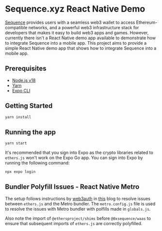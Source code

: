 # Sequence.xyz React Native Demo

[Sequence](https://docs.sequence.xyz/) provides users with a seamless web3 wallet to access Ethereum-compatible networks, and a powerful web3 infrastructure stack for developers that makes it easy to build web3 apps and games. However, currently there isn't a React Native demo app available to demonstrate how to integrate Sequence into a mobile app. This project aims to provide a simple React Native demo app that shows how to integrate Sequence into a mobile app.

## Prerequisites

- [Node.js v18](https://nodejs.org/en/)
- [Yarn](https://yarnpkg.com/)
- [Expo CLI](https://docs.expo.dev/get-started/installation/)

## Getting Started

```bash
yarn install
```

## Running the app

```bash
yarn start
```

It's recommended that you sign into Expo as the crypto libraries related to `ethers.js` won't work on the Expo Go app. You can sign into Expo by running the following command:

```bash
npx expo login
```

## Bundler Polyfill Issues - React Native Metro

The setup follows instructions by [web3auth](https://web3auth.io/) in [this](https://web3auth.io/docs/troubleshooting/metro-issues) blog to resolve issues between `ethers.js` and the Metro bundler. The `metro.config.js` file is used to resolve the issues with Metro bundler with polfills made in `globals.js`.


Also note the import of `@ethersproject/shims` before `@0xsequence/waas` to ensure that subsequent imports of `ethers.js` are correctly polyfilled.